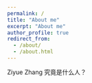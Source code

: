 ```yaml
---
permalink: /
title: "About me"
excerpt: "About me"
author_profile: true
redirect_from: 
  - /about/
  - /about.html
---
```


Ziyue Zhang 究竟是什么人？